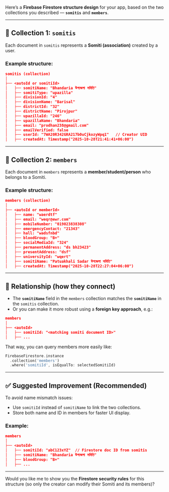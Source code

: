 Here’s a **Firebase Firestore structure design** for your app, based on the two collections you described — **`somitis`** and **`members`**.

---

## 🔹 Collection 1: `somitis`

Each document in `somitis` represents a **Somiti (association)** created by a user.

### Example structure:

```json
somitis (collection)
│
├── <autoId or somitiId>
│   ├── somitiName: "Bhandaria উপজেলা সমিতি"
│   ├── somitiType: "upazilla"
│   ├── divisionId: "4"
│   ├── divisionName: "Barisal"
│   ├── districtId: "32"
│   ├── districtName: "Pirojpur"
│   ├── upazillaId: "246"
│   ├── upazillaName: "Bhandaria"
│   ├── email: "prodhan238@gmail.com"
│   ├── emailVerified: false
│   ├── userId: "7WA20R342GRA217b0uCjkozyWpq1"   // Creator UID
│   ├── createdAt: Timestamp("2025-10-28T21:41:41+06:00")
```

---

## 🔹 Collection 2: `members`

Each document in `members` represents a **member/student/person** who belongs to a Somiti.

### Example structure:

```json
members (collection)
│
├── <autoId or memberId>
│   ├── name: "waerdtf"
│   ├── email: "weqr@ewr.com"
│   ├── mobileNumber: "019023838308"
│   ├── emergencyContact: "21343"
│   ├── hall: "wadsfnbd"
│   ├── bloodGroup: "B+"
│   ├── socialMediaId: "324"
│   ├── permanentAddress: "ds bh23423"
│   ├── presentAddress: "dsf"
│   ├── universityId: "wqert"
│   ├── somitiName: "Patuakhali Sadar উপজেলা সমিতি"
│   ├── createdAt: Timestamp("2025-10-28T22:27:04+06:00")
```

---

## 🔗 Relationship (how they connect)

* The **`somitiName`** field in the `members` collection matches the **`somitiName`** in the `somitis` collection.
* Or you can make it more robust using a **foreign key approach**, e.g.:

```json
members
│
├── <autoId>
│   ├── somitiId: "<matching somiti document ID>"
│   ├── ...
```

That way, you can query members more easily like:

```dart
FirebaseFirestore.instance
  .collection('members')
  .where('somitiId', isEqualTo: selectedSomitiId)
```

---

## ✅ Suggested Improvement (Recommended)

To avoid name mismatch issues:

* Use `somitiId` instead of `somitiName` to link the two collections.
* Store both name and ID in members for faster UI display.

### Example:

```json
members
│
├── <autoId>
│   ├── somitiId: "abC123xYZ"  // Firestore doc ID from somitis
│   ├── somitiName: "Bhandaria উপজেলা সমিতি"
│   ├── bloodGroup: "B+"
│   ├── ...
```

---

Would you like me to show you the **Firestore security rules** for this structure (so only the creator can modify their Somiti and its members)?
